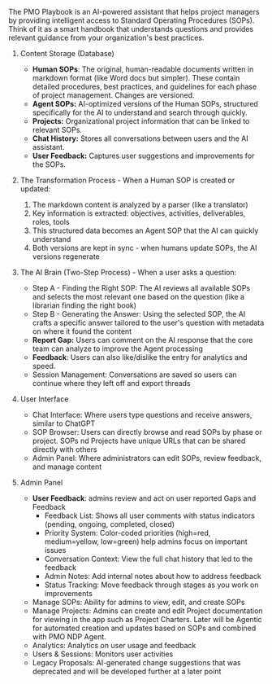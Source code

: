 

  The PMO Playbook is an AI-powered assistant that helps project managers by providing intelligent access to Standard Operating Procedures (SOPs). Think of it as a smart handbook that understands questions and
  provides relevant guidance from your organization's best practices.

  1. Content Storage (Database)

	  - **Human SOPs**: The original, human-readable documents written in markdown format (like Word docs but simpler). These contain detailed procedures, best practices, and guidelines for each phase of project management. Changes are versioned.
	  - **Agent SOPs:** AI-optimized versions of the Human SOPs, structured specifically for the AI to understand and search through quickly.
	  - **Projects:** Organizational project information that can be linked to relevant SOPs.
	  - **Chat History:** Stores all conversations between users and the AI assistant.
	  - **User Feedback:** Captures user suggestions and improvements for the SOPs.

  2. The Transformation Process - When a Human SOP is created or updated:
	  1. The markdown content is analyzed by a parser (like a translator)
	  2. Key information is extracted: objectives, activities, deliverables, roles, tools
	  3. This structured data becomes an Agent SOP that the AI can quickly understand
	  4. Both versions are kept in sync - when humans update SOPs, the AI versions regenerate

  3. The AI Brain (Two-Step Process) - When a user asks a question:
	  - Step A - Finding the Right SOP: The AI reviews all available SOPs and selects the most relevant one based on the question (like a librarian finding the right book)
	  - Step B - Generating the Answer: Using the selected SOP, the AI crafts a specific answer tailored to the user's question with metadata on where it found the content
	  - **Report Gap:** Users can comment on the AI response that the core team can analyze to improve the Agent processing
	  - **Feedback**: Users can also like/dislike the entry for analytics and speed.
	  - Session Management: Conversations are saved so users can continue where they left off and export threads
  4. User Interface
	  - Chat Interface: Where users type questions and receive answers, similar to ChatGPT
	  - SOP Browser: Users can directly browse and read SOPs by phase or project. SOPs nd Projects have unique URLs that can be shared directly with others
	  - Admin Panel: Where administrators can edit SOPs, review feedback, and manage content
5. Admin Panel
	- **User Feedback**: admins review and act on user reported Gaps and Feedback
		- Feedback List: Shows all user comments with status indicators (pending, ongoing, completed, closed)
		- Priority System: Color-coded priorities (high=red, medium=yellow, low=green) help admins focus on important issues
		- Conversation Context: View the full chat history that led to the feedback
		- Admin Notes: Add internal notes about how to address feedback
		- Status Tracking: Move feedback through stages as you work on improvements
	- Manage SOPs: Ability for admins to view, edit, and create SOPs
	- Manage Projects: Admins can create and edit Project documentation for viewing in the app such as Project Charters. Later will be Agentic for automated creation and updates based on SOPs and combined with PMO NDP Agent.
	- Analytics: Analytics on user usage and feedback
	- Users & Sessions: Monitors user activities
	- Legacy Proposals: AI-generated change suggestions that was deprecated and will be developed further at a later point